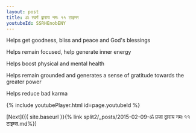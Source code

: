 ```yaml
---
layout: post
title: ॐ स्वर्ग द्वाराय नमः ११ टाइम्स
youtubeId: SSRHEnobENY
---
```

 
 
Helps get goodness, bliss and peace and God's blessings
 
Helps remain focused, help generate inner energy 
 
Helps boost physical and mental health 
 
Helps remain grounded and generates a sense of gratitude towards the greater power 
 
Helps reduce bad karma
 
 
 
 


{% include youtubePlayer.html id=page.youtubeId %}
 
[Next]({{ site.baseurl }}{% link  split2/_posts/2015-02-09-ॐ प्रजा द्वाराय नमः ११ टाइम्स.md%})
 
